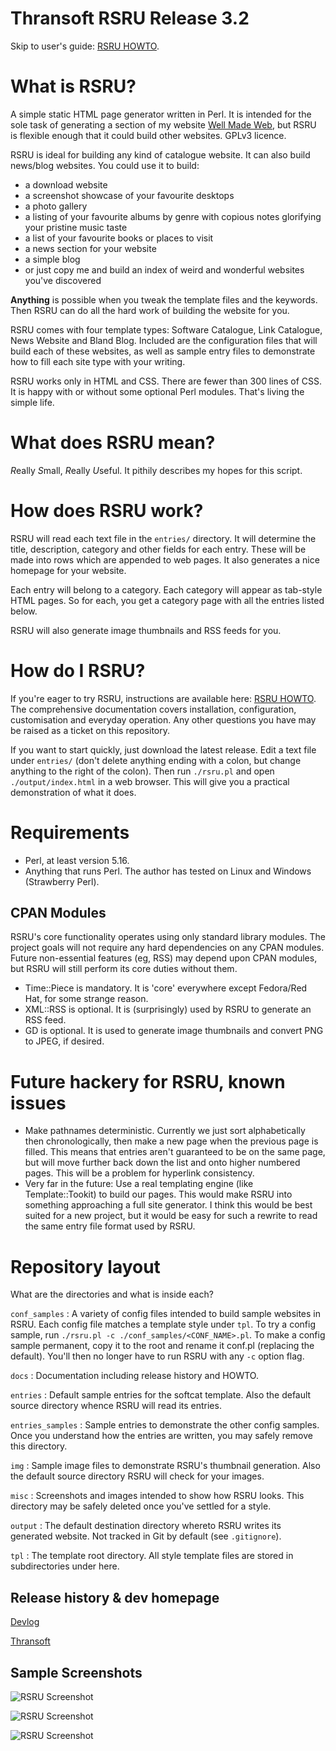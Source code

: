 Thransoft RSRU Release 3.2
==========================
Skip to user's guide: [RSRU HOWTO](docs/HOWTO.md).

# What is RSRU?
A simple static HTML page generator written in Perl. It is intended for the sole task of generating a section of my website [Well Made Web](https://wmw.thran.uk), but RSRU is flexible enough that it could build other websites. GPLv3 licence.

RSRU is ideal for building any kind of catalogue website. It can also build news/blog websites. You could use it to build:

- a download website
- a screenshot showcase of your favourite desktops
- a photo gallery
- a listing of your favourite albums by genre with copious notes glorifying your pristine music taste
- a list of your favourite books or places to visit
- a news section for your website
- a simple blog
- or just copy me and build an index of weird and wonderful websites you've discovered

**Anything** is possible when you tweak the template files and the keywords. Then RSRU can do all the hard work of building the website for you.

RSRU comes with four template types: Software Catalogue, Link Catalogue, News Website and Bland Blog. Included are the configuration files that will build each of these websites, as well as sample entry files to demonstrate how to fill each site type with your writing.

RSRU works only in HTML and CSS. There are fewer than 300 lines of CSS. It is happy with or without some optional Perl modules. That's living the simple life.

# What does RSRU mean?
*R*eally *S*mall, *R*eally *U*seful. It pithily describes my hopes for this script.

# How does RSRU work?
RSRU will read each text file in the `entries/` directory. It will determine the title, description, category and other fields for each entry. These will be made into rows which are appended to web pages. It also generates a nice homepage for your website.

Each entry will belong to a category. Each category will appear as tab-style HTML pages. So for each, you get a category page with all the entries listed below.

RSRU will also generate image thumbnails and RSS feeds for you.

# How do I RSRU?
If you're eager to try RSRU, instructions are available here: [RSRU HOWTO](docs/HOWTO.md). The comprehensive documentation covers installation, configuration, customisation and everyday operation. Any other questions you have may be raised as a ticket on this repository.

If you want to start quickly, just download the latest release. Edit a text file under `entries/` (don't delete anything ending with a colon, but change anything to the right of the colon). Then run `./rsru.pl` and open `./output/index.html` in a web browser. This will give you a practical demonstration of what it does.

# Requirements
* Perl, at least version 5.16.
* Anything that runs Perl. The author has tested on Linux and Windows (Strawberry Perl). 

## CPAN Modules
RSRU's core functionality operates using only standard library modules. The project goals will not require any hard dependencies on any CPAN modules. Future non-essential features (eg, RSS) may depend upon CPAN modules, but RSRU will still perform its core duties without them.

- Time::Piece is mandatory. It is 'core' everywhere except Fedora/Red Hat, for some strange reason.
- XML::RSS is optional. It is (surprisingly) used by RSRU to generate an RSS feed.
- GD is optional. It is used to generate image thumbnails and convert PNG to JPEG, if desired.

# Future hackery for RSRU, known issues
* Make pathnames deterministic. Currently we just sort alphabetically then chronologically, then make a new page when the previous page is filled. This means that entries aren't guaranteed to be on the same page, but will move further back down the list and onto higher numbered pages. This will be a problem for hyperlink consistency.
* Very far in the future: Use a real templating engine (like Template::Tookit) to build our pages. This would make RSRU into something approaching a full site generator. I think this would be best suited for a new project, but it would be easy for such a rewrite to read the same entry file format used by RSRU.

# Repository layout
What are the directories and what is inside each?

`conf_samples` : A variety of config files intended to build sample websites in RSRU. Each config file matches a template style under `tpl`. To try a config sample, run `./rsru.pl -c ./conf_samples/<CONF_NAME>.pl`. To make a config sample permanent, copy it to the root and rename it conf.pl (replacing the default). You'll then no longer have to run RSRU with any `-c` option flag.

`docs` : Documentation including release history and HOWTO.

`entries` : Default sample entries for the softcat template. Also the default source directory whence RSRU will read its entries.

`entries_samples` : Sample entries to demonstrate the other config samples. Once you understand how the entries are written, you may safely remove this directory.

`img` : Sample image files to demonstrate RSRU's thumbnail generation. Also the default source directory RSRU will check for your images.

`misc` : Screenshots and images intended to show how RSRU looks. This directory may be safely deleted once you've settled for a style.

`output` : The default destination directory whereto RSRU writes its generated website. Not tracked in Git by default (see `.gitignore`).

`tpl` : The template root directory. All style template files are stored in subdirectories under here.

## Release history & dev homepage
[Devlog](./docs/DEVLOG.md)

[Thransoft](https://soft.thran.uk)

## Sample Screenshots
![RSRU Screenshot](misc/rsru3.png)

![RSRU Screenshot](misc/blandblog.png)

![RSRU Screenshot](misc/linkcat.png)

